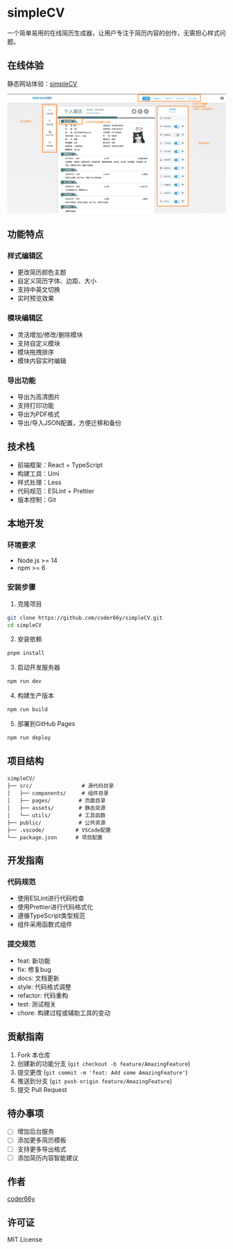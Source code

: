 # simpleCV

一个简单易用的在线简历生成器，让用户专注于简历内容的创作，无需担心样式问题。

## 在线体验

静态网站体验：[simpleCV](https://coder66y.github.io/simpleCV)

![演示图片](./src//assets//image/image.png)

## 功能特点

### 样式编辑区

- 更改简历颜色主题
- 自定义简历字体、边距、大小
- 支持中英文切换
- 实时预览效果

### 模块编辑区

- 灵活增加/修改/删除模块
- 支持自定义模块
- 模块拖拽排序
- 模块内容实时编辑

### 导出功能

- 导出为高清图片
- 支持打印功能
- 导出为PDF格式
- 导出/导入JSON配置，方便迁移和备份

## 技术栈

- 前端框架：React + TypeScript
- 构建工具：Umi
- 样式处理：Less
- 代码规范：ESLint + Prettier
- 版本控制：Git

## 本地开发

### 环境要求

- Node.js >= 14
- npm >= 6

### 安装步骤

1. 克隆项目

```bash
git clone https://github.com/coder66y/simpleCV.git
cd simpleCV
```

2. 安装依赖

```bash
pnpm install
```

3. 启动开发服务器

```bash
npm run dev
```

4. 构建生产版本

```bash
npm run build
```

5. 部署到GitHub Pages

```bash
npm run deploy
```

## 项目结构

```
simpleCV/
├── src/                # 源代码目录
│   ├── components/     # 组件目录
│   ├── pages/         # 页面目录
│   ├── assets/        # 静态资源
│   └── utils/         # 工具函数
├── public/            # 公共资源
├── .vscode/          # VSCode配置
└── package.json      # 项目配置
```

## 开发指南

### 代码规范

- 使用ESLint进行代码检查
- 使用Prettier进行代码格式化
- 遵循TypeScript类型规范
- 组件采用函数式组件

### 提交规范

- feat: 新功能
- fix: 修复bug
- docs: 文档更新
- style: 代码格式调整
- refactor: 代码重构
- test: 测试相关
- chore: 构建过程或辅助工具的变动

## 贡献指南

1. Fork 本仓库
2. 创建新的功能分支 (`git checkout -b feature/AmazingFeature`)
3. 提交更改 (`git commit -m 'feat: Add some AmazingFeature'`)
4. 推送到分支 (`git push origin feature/AmazingFeature`)
5. 提交 Pull Request

## 待办事项

- [ ] 增加后台服务
- [ ] 添加更多简历模板
- [ ] 支持更多导出格式
- [ ] 添加简历内容智能建议

## 作者

[coder66y](https://github.com/coder66y)

## 许可证

MIT License
